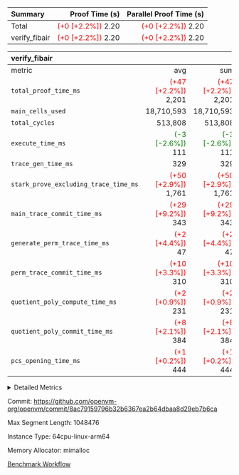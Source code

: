 | Summary | Proof Time (s) | Parallel Proof Time (s) |
|:---|---:|---:|
| Total | <span style='color: red'>(+0 [+2.2%])</span> 2.20 | <span style='color: red'>(+0 [+2.2%])</span> 2.20 |
| verify_fibair | <span style='color: red'>(+0 [+2.2%])</span> 2.20 | <span style='color: red'>(+0 [+2.2%])</span> 2.20 |


| verify_fibair |||||
|:---|---:|---:|---:|---:|
|metric|avg|sum|max|min|
| `total_proof_time_ms ` | <span style='color: red'>(+47 [+2.2%])</span> 2,201 | <span style='color: red'>(+47 [+2.2%])</span> 2,201 | <span style='color: red'>(+47 [+2.2%])</span> 2,201 | <span style='color: red'>(+47 [+2.2%])</span> 2,201 |
| `main_cells_used     ` |  18,710,593 |  18,710,593 |  18,710,593 |  18,710,593 |
| `total_cycles        ` |  513,808 |  513,808 |  513,808 |  513,808 |
| `execute_time_ms     ` | <span style='color: green'>(-3 [-2.6%])</span> 111 | <span style='color: green'>(-3 [-2.6%])</span> 111 | <span style='color: green'>(-3 [-2.6%])</span> 111 | <span style='color: green'>(-3 [-2.6%])</span> 111 |
| `trace_gen_time_ms   ` |  329 |  329 |  329 |  329 |
| `stark_prove_excluding_trace_time_ms` | <span style='color: red'>(+50 [+2.9%])</span> 1,761 | <span style='color: red'>(+50 [+2.9%])</span> 1,761 | <span style='color: red'>(+50 [+2.9%])</span> 1,761 | <span style='color: red'>(+50 [+2.9%])</span> 1,761 |
| `main_trace_commit_time_ms` | <span style='color: red'>(+29 [+9.2%])</span> 343 | <span style='color: red'>(+29 [+9.2%])</span> 343 | <span style='color: red'>(+29 [+9.2%])</span> 343 | <span style='color: red'>(+29 [+9.2%])</span> 343 |
| `generate_perm_trace_time_ms` | <span style='color: red'>(+2 [+4.4%])</span> 47 | <span style='color: red'>(+2 [+4.4%])</span> 47 | <span style='color: red'>(+2 [+4.4%])</span> 47 | <span style='color: red'>(+2 [+4.4%])</span> 47 |
| `perm_trace_commit_time_ms` | <span style='color: red'>(+10 [+3.3%])</span> 310 | <span style='color: red'>(+10 [+3.3%])</span> 310 | <span style='color: red'>(+10 [+3.3%])</span> 310 | <span style='color: red'>(+10 [+3.3%])</span> 310 |
| `quotient_poly_compute_time_ms` | <span style='color: red'>(+2 [+0.9%])</span> 231 | <span style='color: red'>(+2 [+0.9%])</span> 231 | <span style='color: red'>(+2 [+0.9%])</span> 231 | <span style='color: red'>(+2 [+0.9%])</span> 231 |
| `quotient_poly_commit_time_ms` | <span style='color: red'>(+8 [+2.1%])</span> 384 | <span style='color: red'>(+8 [+2.1%])</span> 384 | <span style='color: red'>(+8 [+2.1%])</span> 384 | <span style='color: red'>(+8 [+2.1%])</span> 384 |
| `pcs_opening_time_ms ` | <span style='color: red'>(+1 [+0.2%])</span> 444 | <span style='color: red'>(+1 [+0.2%])</span> 444 | <span style='color: red'>(+1 [+0.2%])</span> 444 | <span style='color: red'>(+1 [+0.2%])</span> 444 |



<details>
<summary>Detailed Metrics</summary>

|  | verify_program_compile_ms | total_cells | stark_prove_excluding_trace_time_ms | quotient_poly_compute_time_ms | quotient_poly_commit_time_ms | perm_trace_commit_time_ms | pcs_opening_time_ms | main_trace_commit_time_ms |
| --- | --- | --- | --- | --- | --- | --- | --- |
|  | 5 | 65,536 | 63 | 2 | 13 | 0 | 33 | 13 | 

| air_name | rows | quotient_deg | main_cols | interactions | constraints | cells |
| --- | --- | --- | --- | --- | --- | --- |
| AccessAdapterAir<2> |  | 4 |  | 5 | 11 |  | 
| AccessAdapterAir<4> |  | 4 |  | 5 | 11 |  | 
| AccessAdapterAir<8> |  | 4 |  | 5 | 11 |  | 
| FibonacciAir | 32,768 | 1 | 2 |  | 5 | 65,536 | 
| FriReducedOpeningAir |  | 4 |  | 31 | 52 |  | 
| NativePoseidon2Air<BabyBearParameters>, 1> |  | 4 |  | 176 | 555 |  | 
| PhantomAir |  | 4 |  | 3 | 4 |  | 
| ProgramAir |  | 1 |  | 1 | 4 |  | 
| VariableRangeCheckerAir |  | 1 |  | 1 | 4 |  | 
| VmAirWrapper<AluNativeAdapterAir, FieldArithmeticCoreAir> |  | 4 |  | 15 | 23 |  | 
| VmAirWrapper<BranchNativeAdapterAir, BranchEqualCoreAir<1> |  | 4 |  | 11 | 22 |  | 
| VmAirWrapper<JalNativeAdapterAir, JalCoreAir> |  | 4 |  | 7 | 6 |  | 
| VmAirWrapper<NativeAdapterAir<2, 0>, PublicValuesCoreAir> |  | 4 |  | 11 | 22 |  | 
| VmAirWrapper<NativeLoadStoreAdapterAir<1>, NativeLoadStoreCoreAir<1> |  | 4 |  | 15 | 16 |  | 
| VmAirWrapper<NativeLoadStoreAdapterAir<4>, NativeLoadStoreCoreAir<4> |  | 4 |  | 15 | 16 |  | 
| VmAirWrapper<NativeVectorizedAdapterAir<4>, FieldExtensionCoreAir> |  | 4 |  | 15 | 23 |  | 
| VmConnectorAir |  | 4 |  | 3 | 8 |  | 
| VolatileBoundaryAir |  | 4 |  | 4 | 16 |  | 

| group | trace_gen_time_ms | total_proof_time_ms | total_cycles | total_cells | stark_prove_excluding_trace_time_ms | quotient_poly_compute_time_ms | quotient_poly_commit_time_ms | perm_trace_commit_time_ms | pcs_opening_time_ms | main_trace_commit_time_ms | main_cells_used | generate_perm_trace_time_ms | execute_time_ms |
| --- | --- | --- | --- | --- | --- | --- | --- | --- | --- | --- | --- | --- | --- |
| verify_fibair | 329 | 2,201 | 513,808 | 43,401,880 | 1,761 | 231 | 384 | 310 | 444 | 343 | 18,710,593 | 47 | 111 | 

| group | air_name | rows | prep_cols | perm_cols | main_cols | cells |
| --- | --- | --- | --- | --- | --- | --- |
| verify_fibair | AccessAdapterAir<2> | 65,536 |  | 12 | 11 | 1,507,328 | 
| verify_fibair | AccessAdapterAir<4> | 32,768 |  | 12 | 13 | 819,200 | 
| verify_fibair | AccessAdapterAir<8> | 128 |  | 12 | 17 | 3,712 | 
| verify_fibair | FriReducedOpeningAir | 1,024 |  | 36 | 25 | 62,464 | 
| verify_fibair | NativePoseidon2Air<BabyBearParameters>, 1> | 16,384 |  | 216 | 399 | 10,076,160 | 
| verify_fibair | PhantomAir | 16,384 |  | 8 | 6 | 229,376 | 
| verify_fibair | ProgramAir | 8,192 |  | 8 | 10 | 147,456 | 
| verify_fibair | VariableRangeCheckerAir | 262,144 | 2 | 8 | 1 | 2,359,296 | 
| verify_fibair | VmAirWrapper<AluNativeAdapterAir, FieldArithmeticCoreAir> | 262,144 |  | 20 | 29 | 12,845,056 | 
| verify_fibair | VmAirWrapper<BranchNativeAdapterAir, BranchEqualCoreAir<1> | 131,072 |  | 16 | 23 | 5,111,808 | 
| verify_fibair | VmAirWrapper<JalNativeAdapterAir, JalCoreAir> | 16,384 |  | 12 | 9 | 344,064 | 
| verify_fibair | VmAirWrapper<NativeLoadStoreAdapterAir<1>, NativeLoadStoreCoreAir<1> | 131,072 |  | 24 | 22 | 6,029,312 | 
| verify_fibair | VmAirWrapper<NativeLoadStoreAdapterAir<4>, NativeLoadStoreCoreAir<4> | 16,384 |  | 24 | 31 | 901,120 | 
| verify_fibair | VmAirWrapper<NativeVectorizedAdapterAir<4>, FieldExtensionCoreAir> | 8,192 |  | 20 | 38 | 475,136 | 
| verify_fibair | VmConnectorAir | 2 | 1 | 8 | 4 | 24 | 
| verify_fibair | VolatileBoundaryAir | 131,072 |  | 8 | 11 | 2,490,368 | 

</details>


Commit: https://github.com/openvm-org/openvm/commit/8ac79159796b32b6367ea2b64dbaa8d29eb7b6ca

Max Segment Length: 1048476

Instance Type: 64cpu-linux-arm64

Memory Allocator: mimalloc

[Benchmark Workflow](https://github.com/openvm-org/openvm/actions/runs/12983817561)
